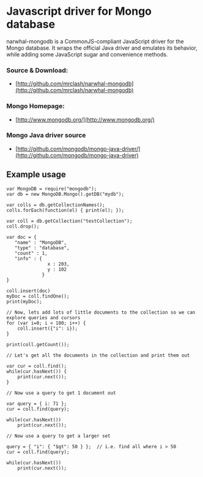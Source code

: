 
Javascript driver for Mongo database
===========

narwhal-mongodb is a CommonJS-compliant JavaScript driver for the Mongo database. It wraps the official Java driver and emulates its behavior, while adding some JavaScript sugar and convenience methods.

### Source & Download:

* [http://github.com/mrclash/narwhal-mongodb](http://github.com/mrclash/narwhal-mongodb)


### Mongo Homepage:

* [http://www.mongodb.org/](http://www.mongodb.org/)

### Mongo Java driver source

* [http://github.com/mongodb/mongo-java-driver/](http://github.com/mongodb/mongo-java-driver)


Example usage
------------------------

    var MongoDB = require("mongodb");
    var db = new MongoDB.Mongo().getDB("mydb");

    var colls = db.getCollectionNames();
    colls.forEach(function(el) { print(el); });

    var coll = db.getCollection("testCollection");
    coll.drop();

    var doc = {
       "name" : "MongoDB",
       "type" : "database",
       "count" : 1,
       "info" : {
                   x : 203,
                   y : 102
                 }
    }

    coll.insert(doc)
    myDoc = coll.findOne();
    print(myDoc);

    // Now, lets add lots of little documents to the collection so we can explore queries and cursors
    for (var i=0; i < 100; i++) {
        coll.insert({"i": i});
    }

    print(coll.getCount());

    // Let's get all the documents in the collection and print them out

    var cur = coll.find();
    while(cur.hasNext()) {
        print(cur.next());
    }

    // Now use a query to get 1 document out

    var query = { i: 71 };
    cur = coll.find(query);

    while(cur.hasNext())
        print(cur.next());

    // Now use a query to get a larger set

    query = { "i": { "$gt": 50 } };  // i.e. find all where i > 50
    cur = coll.find(query);

    while(cur.hasNext())
        print(cur.next());
